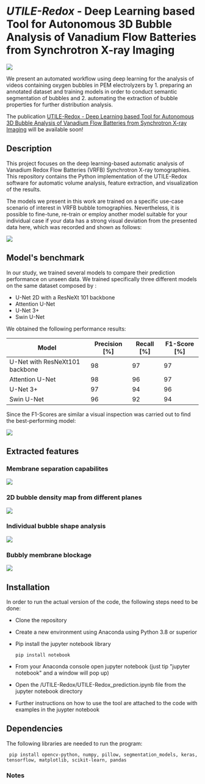 # *UTILE-Redox* - Deep Learning based Tool for Autonomous 3D Bubble Analysis of Vanadium Flow Batteries from Synchrotron X-ray Imaging

![](https://github.com/andyco98/UTILE-Oxy/blob/main/images/workflow.png)


We present  an automated workflow using deep learning for the analysis of videos containing oxygen bubbles in PEM electrolyzers by 1. preparing an annotated dataset and training models in order to conduct semantic segmentation of bubbles and 2. automating the extraction of bubble properties for further distribution analysis.

The publication [UTILE-Redox - Deep Learning based Tool for Autonomous 3D Bubble Analysis of Vanadium Flow Batteries from Synchrotron X-ray Imaging]() will be available soon!




## Description
This project focuses on the deep learning-based automatic analysis of Vanadium Redox Flow Batteries (VRFB) Synchrotron X-ray tomographies. 
This repository contains the Python implementation of the UTILE-Redox software for automatic volume analysis, feature extraction, and visualization of the results.

The models we present in this work are trained on a specific use-case scenario of interest in VRFB bubble tomographies. Nevertheless, it is possible to fine-tune, re-train or employ another model suitable for your individual case if your data has a strong visual deviation from the presented data here, which was recorded and shown as follows:

![](https://github.com/andyco98/UTILE-Redox/blob/main/images/figexperiment.png)

## Model's benchmark
In our study, we trained several models to compare their prediction performance on unseen data. We trained specifically three different models on the same dataset composed by :

- U-Net 2D with a ResNeXt 101 backbone 
- Attention U-Net
- U-Net 3+
- Swin U-Net

We obtained the following performance results:

| Model                           | Precision [%] | Recall [%] | F1-Score [%] |
|---------------------------------|----------------|------------|--------------|
| U-Net with ResNeXt101 backbone  | 98             | 97         | 97           |
| Attention U-Net                 | 98             | 96         | 97           |
| U-Net 3+                        | 97             | 94         | 96           |
| Swin U-Net                      | 96             | 92         | 94           |

Since the F1-Scores are similar a visual inspection was carried out to find the best-performing model:

![](https://github.com/andyco98/UTILE-Oxy/blob/main/images/benchmark.png)


## Extracted features

### Membrane separation capabilites

![](https://github.com/andyco98/UTILE-Oxy/blob/main/images/timeresolved.png)

### 2D bubble density map from different planes

![](https://github.com/andyco98/UTILE-Oxy/blob/main/images/heatmaps.png)

### Individual bubble shape analysis

![](https://github.com/andyco98/UTILE-Oxy/blob/main/images/individualcorrect.png)

### Bubbly membrane blockage

![](https://github.com/andyco98/UTILE-Oxy/blob/main/images/individualcorrect.png)

## Installation
In order to run the actual version of the code, the following steps need to be done:
- Clone the repository
- Create a new environment using Anaconda using Python 3.8 or superior
- Pip install the jupyter notebook library

    ```
    pip install notebook
    ```
- From your Anaconda console open jupyter notebook (just tip "jupyter notebook" and a window will pop up)
- Open the /UTILE-Redox/UTILE-Redox_prediction.ipynb file from the jupyter notebook directory
- Further instructions on how to use the tool are attached to the code with examples in the juypter notebook

## Dependencies
The following libraries are needed to run the program:

  ```
   pip install opencv-python, numpy, pillow, segmentation_models, keras, tensorflow, matplotlib, scikit-learn, pandas

   ```
### Notes
